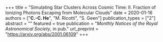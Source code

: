 +++
title = "Simulating Star Clusters Across Cosmic Time: II. Fraction of Ionizing Photons Escaping from Molecular Clouds"
date = 2020-01-16
authors = ["**C.-C. He**", "M. Ricotti", "S. Geen"]
publication_types = ["2"]
abstract = ""
featured = true
publication = "*Monthly Notices of the Royal Astronomical Society*, in pub."
url_preprint = "https://arxiv.org/abs/2001.06109"
+++

